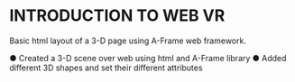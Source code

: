 # INTRODUCTION TO WEB VR


Basic html layout of a 3-D page using A-Frame web framework.

● Created a 3-D scene over web using html and A-Frame library
● Added different 3D shapes and set their different attributes
